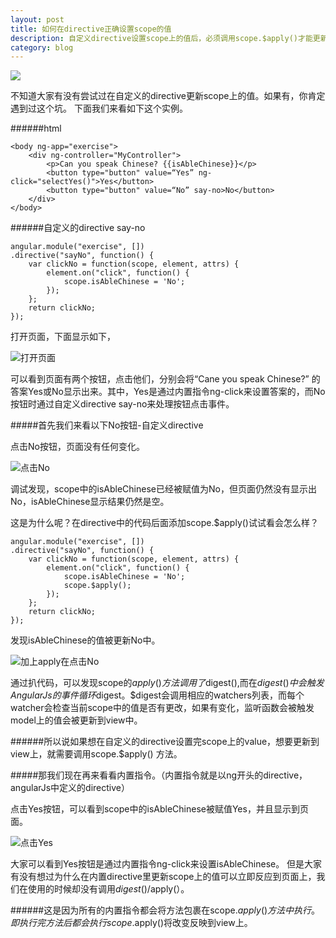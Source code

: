 ```yaml
---
layout: post
title: 如何在directive正确设置scope的值
description: 自定义directive设置scope上的值后，必须调用scope.$apply()才能更新到view上
category: blog
---
```

<img class="rich_media_thumb" id="js_cover" onerror="this.parentNode.removeChild(this)" data-s="300,640" src="https://ooo.0o0.ooo/2015/09/24/560405bbc9043.jpeg">

不知道大家有没有尝试过在自定义的directive更新scope上的值。如果有，你肯定遇到过这个坑。
下面我们来看如下这个实例。

######html
<br/>

```
<body ng-app="exercise">
	<div ng-controller="MyController">
		<p>Can you speak Chinese? {{isAbleChinese}}</p>
		<button type="button" value=“Yes” ng-click="selectYes()">Yes</button>
		<button type="button" value=“No” say-no>No</button>
	</div>
</body>

```
######自定义的directive say-no
<br/>

```
angular.module("exercise", [])
.directive("sayNo", function() {
	var clickNo = function(scope, element, attrs) {
		element.on("click", function() {
			scope.isAbleChinese = 'No';
		});
	};
	return clickNo; 
});

```
打开页面，下面显示如下，

![打开页面](https://ooo.0o0.ooo/2015/09/23/5602a0d195492.png)


可以看到页面有两个按钮，点击他们，分别会将“Cane you speak Chinese?” 的答案Yes或No显示出来。其中，Yes是通过内置指令ng-click来设置答案的，而No按钮时通过自定义directive say-no来处理按钮点击事件。

#####首先我们来看以下No按钮-自定义directive

点击No按钮，页面没有任何变化。

![点击No](https://ooo.0o0.ooo/2015/09/23/5602a0d195492.png)

调试发现，scope中的isAbleChinese已经被赋值为No，但页面仍然没有显示出No，isAbleChinese显示结果仍然是空。

这是为什么呢？在directive中的代码后面添加scope.$apply()试试看会怎么样？

```
angular.module("exercise", [])
.directive("sayNo", function() {
	var clickNo = function(scope, element, attrs) {
		element.on("click", function() {
			scope.isAbleChinese = 'No';
			scope.$apply();
		});
	};
	return clickNo; 
});

```

发现isAbleChinese的值被更新No中。

![加上apply在点击No](https://ooo.0o0.ooo/2015/09/23/5602a78de6572.png)

通过扒代码，可以发现scope的$apply()方法调用了$digest(),而在$digest()中会触发AngularJs的事件循环$digest。$digest会调用相应的watchers列表，而每个watcher会检查当前scope中的值是否有更改，如果有变化，监听函数会被触发model上的值会被更新到view中。

######所以说如果想在自定义的directive设置完scope上的value，想要更新到view上，就需要调用scope.$apply() 方法。

#####那我们现在再来看看内置指令。（内置指令就是以ng开头的directive，angularJs中定义的directive）

点击Yes按钮，可以看到scope中的isAbleChinese被赋值Yes，并且显示到页面。

![点击Yes](https://ooo.0o0.ooo/2015/09/23/5602a2d7cda74.png)


大家可以看到Yes按钮是通过内置指令ng-click来设置isAbleChinese。 但是大家有没有想过为什么在内置directive里更新scope上的值可以立即反应到页面上，我们在使用的时候却没有调用$digest()/$apply(）。

######这是因为所有的内置指令都会将方法包裹在scope.$apply()方法中执行。即执行完方法后都会执行scope.$apply()将改变反映到view上。



